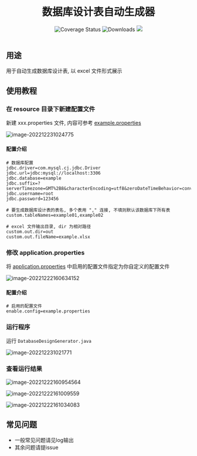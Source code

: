 <div align="center">
  <div><h1>数据库设计表自动生成器</h1></div>
  <div>
    <img
      src="https://img.shields.io/badge/Hutool-5.8.10-blue.svg"
      alt="Coverage Status"
    />
    <img
      src="https://img.shields.io/badge/poi-5.2.2-blue.svg"
      alt="Downloads"
    />
    <img
      src="https://visitor-badge.glitch.me/badge?page_id=yixihan.database-design-generator&left_color=green&right_color=red"
    />
  </div>
</div>
<br>

## 用途
用于自动生成数据库设计表, 以 excel 文件形式展示


## 使用教程

### 在 resource 目录下新建配置文件

新建 xxx.properties 文件, 内容可参考 [example.properties](src/main/resources/config/example.properties)

![image-202212231024775](https://typora-oss.yixihan.chat//img/202212231024775.png)



#### 配置介绍

```properties
# 数据库配置
jdbc.driver=com.mysql.cj.jdbc.Driver
jdbc.url=jdbc:mysql://localhost:3306
jdbc.database=example
jdbc.suffix=?serverTimezone=GMT%2B8&characterEncoding=utf8&zeroDateTimeBehavior=convertToNull
jdbc.username=root
jdbc.password=123456

# 要生成数据库设计表的表名, 多个表用 "," 连接, 不填则默认该数据库下所有表
custom.tableNames=example01,example02

# excel 文件输出目录, dir 为相对路径
custom.out.dir=out
custom.out.fileName=example.xlsx

```



### 修改 application.properties

将 [application.properties](src/main/resources/application.properties) 中启用的配置文件指定为你自定义的配置文件

![image-20221222160634152](https://typora-oss.yixihan.chat//img/202212221606223.png)



#### 配置介绍

```properties
# 启用的配置文件
enable.config=example.properties
```



### 运行程序

运行 `DatabaseDesignGenerator.java`

![image-202212231021771](https://typora-oss.yixihan.chat//img/202212231021771.png)



### 查看运行结果

![image-20221222160954564](https://typora-oss.yixihan.chat//img/202212221609601.png)

![image-20221222161009559](https://typora-oss.yixihan.chat//img/202212221610773.png)

![image-20221222161034083](https://typora-oss.yixihan.chat//img/202212221610215.png)



## 常见问题

- 一般常见问题请见log输出
- 其余问题请提issue
